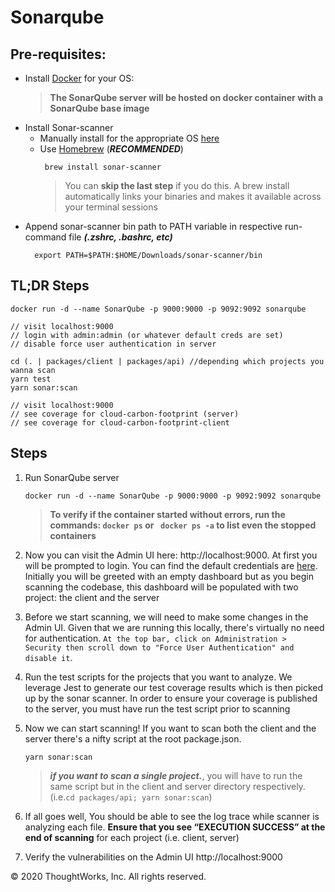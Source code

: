 # Sonarqube

## Pre-requisites:
* Install [Docker](https://www.docker.com/get-started) for your OS: 
  >**The SonarQube server will be hosted on docker container with a SonarQube base image**
* Install Sonar-scanner
  * Manually install for the appropriate OS [here](https://docs.sonarqube.org/latest/analysis/scan/sonarscanner/)
  * Use [Homebrew](https://brew.sh/) (***RECOMMENDED***)
      ```
       brew install sonar-scanner
       ```
    >You can **skip the last step** if you do this. A brew install automatically links your binaries and makes it available across your terminal sessions
* Append sonar-scanner bin path to PATH variable in respective run-command file ***(.zshrc, .bashrc, etc)*** 
     ```
       export PATH=$PATH:$HOME/Downloads/sonar-scanner/bin
     ```
  
## TL;DR Steps
```
docker run -d --name SonarQube -p 9000:9000 -p 9092:9092 sonarqube

// visit localhost:9000
// login with admin:admin (or whatever default creds are set)
// disable force user authentication in server

cd (. | packages/client | packages/api) //depending which projects you wanna scan
yarn test 
yarn sonar:scan

// visit localhost:9000
// see coverage for cloud-carbon-footprint (server)
// see coverage for cloud-carbon-footprint-client
```
## Steps
1. Run SonarQube server
      ```
      docker run -d --name SonarQube -p 9000:9000 -p 9092:9092 sonarqube
      ```
    >**To verify if the container started without errors, run the commands:
`docker ps` or ` docker ps -a` to list even the stopped containers**

1. Now you can visit the Admin UI here: http://localhost:9000.
At first you will be prompted to login. You can find the default credentials are [here](https://docs.sonarqube.org/latest/instance-administration/security/). Initially you will be greeted with an empty dashboard but as you begin scanning the codebase, this dashboard will be populated with two project: the client and the server
1. Before we start scanning, we will need to make some changes in the Admin UI. Given that we are running this locally, there's virtually no need for authentication. `At the top bar, click on Administration > Security then scroll down to "Force User Authentication" and disable it`.
1. Run the test scripts for the projects that you want to analyze. We leverage Jest to generate our test coverage results which is then picked up by the sonar scanner. In order to ensure your coverage is published to the server, you must have run the test script prior to scanning
1. Now we can start scanning! If you want to scan both the client and the server there's a nifty script at the root package.json.
    ```
    yarn sonar:scan
    ```
    >***if you want to scan a single project.***, you will have to run the same script but in the client and server directory respectively. (i.e.`cd packages/api; yarn sonar:scan`)
1. If all goes well, You should be able to see the log trace while scanner is analyzing each file.  **Ensure that you see “EXECUTION SUCCESS” at the end of scanning** for each project (i.e. client, server)
1. Verify the vulnerabilities on the Admin UI http://localhost:9000

© 2020 ThoughtWorks, Inc. All rights reserved.
